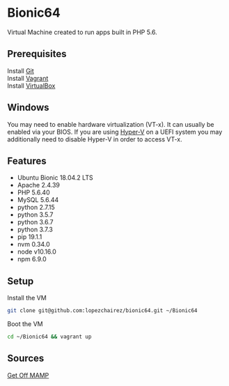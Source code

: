 # Bionic64
Virtual Machine created to run apps built in PHP 5.6.

## Prerequisites
Install [Git](https://git-scm.com/downloads)  
Install [Vagrant](https://www.vagrantup.com/downloads.html)  
Install [VirtualBox](https://www.virtualbox.org/wiki/Downloads) 

## Windows
You may need to enable hardware virtualization (VT-x). It can usually be enabled via your BIOS. If you are using [Hyper-V](https://docs.microsoft.com/en-us/virtualization/hyper-v-on-windows/quick-start/enable-hyper-v) on a UEFI system you may additionally need to disable Hyper-V in order to access VT-x.

## Features
- Ubuntu Bionic 18.04.2 LTS
- Apache 2.4.39
- PHP 5.6.40
- MySQL 5.6.44
- python 2.7.15
- python 3.5.7
- python 3.6.7
- python 3.7.3
- pip 19.1.1
- nvm 0.34.0
- node v10.16.0
- npm 6.9.0

## Setup

Install the VM
```bash
git clone git@github.com:lopezchairez/bionic64.git ~/Bionic64
```

Boot the VM
```bash
cd ~/Bionic64 && vagrant up
```

## Sources
[Get Off MAMP](https://laracasts.com/lessons/get-off-mamp-now)  
